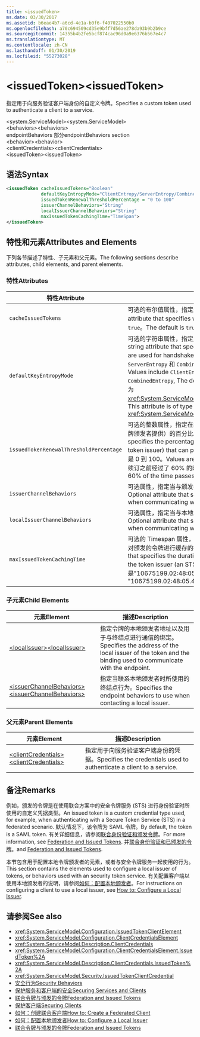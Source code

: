 ```yaml
---
title: <issuedToken>
ms.date: 03/30/2017
ms.assetid: b6eae4b7-a6cd-4e1a-b0f6-f407022550b0
ms.openlocfilehash: a70c694509cd35e9bff7d56ae278da93b9b2b9ce
ms.sourcegitcommit: 14355b4b2fe5bcf874cac96d0a9e6376b567e4c7
ms.translationtype: MT
ms.contentlocale: zh-CN
ms.lasthandoff: 01/30/2019
ms.locfileid: "55273028"
---
```

# <a name="issuedtoken"></a><span data-ttu-id="a4aa4-101">\<issuedToken></span><span class="sxs-lookup"><span data-stu-id="a4aa4-101">\<issuedToken></span></span>
<span data-ttu-id="a4aa4-102">指定用于向服务验证客户端身份的自定义令牌。</span><span class="sxs-lookup"><span data-stu-id="a4aa4-102">Specifies a custom token used to authenticate a client to a service.</span></span>  
  
 <span data-ttu-id="a4aa4-103">\<system.ServiceModel></span><span class="sxs-lookup"><span data-stu-id="a4aa4-103">\<system.ServiceModel></span></span>  
<span data-ttu-id="a4aa4-104">\<behaviors></span><span class="sxs-lookup"><span data-stu-id="a4aa4-104">\<behaviors></span></span>  
<span data-ttu-id="a4aa4-105">endpointBehaviors 部分</span><span class="sxs-lookup"><span data-stu-id="a4aa4-105">endpointBehaviors section</span></span>  
<span data-ttu-id="a4aa4-106">\<behavior></span><span class="sxs-lookup"><span data-stu-id="a4aa4-106">\<behavior></span></span>  
<span data-ttu-id="a4aa4-107">\<clientCredentials></span><span class="sxs-lookup"><span data-stu-id="a4aa4-107">\<clientCredentials></span></span>  
<span data-ttu-id="a4aa4-108">\<issuedToken></span><span class="sxs-lookup"><span data-stu-id="a4aa4-108">\<issuedToken></span></span>  
  
## <a name="syntax"></a><span data-ttu-id="a4aa4-109">语法</span><span class="sxs-lookup"><span data-stu-id="a4aa4-109">Syntax</span></span>  
  
```xml  
<issuedToken cacheIssuedTokens="Boolean"
             defaultKeyEntropyMode="ClientEntropy/ServerEntropy/CombinedEntropy"
             issuedTokenRenewalThresholdPercentage = "0 to 100"
             issuerChannelBehaviors="String"
             localIssuerChannelBehaviors="String"
             maxIssuedTokenCachingTime="TimeSpan">
</issuedToken>
```  
  
## <a name="attributes-and-elements"></a><span data-ttu-id="a4aa4-110">特性和元素</span><span class="sxs-lookup"><span data-stu-id="a4aa4-110">Attributes and Elements</span></span>  
 <span data-ttu-id="a4aa4-111">下列各节描述了特性、子元素和父元素。</span><span class="sxs-lookup"><span data-stu-id="a4aa4-111">The following sections describe attributes, child elements, and parent elements.</span></span>  
  
### <a name="attributes"></a><span data-ttu-id="a4aa4-112">特性</span><span class="sxs-lookup"><span data-stu-id="a4aa4-112">Attributes</span></span>  
  
|<span data-ttu-id="a4aa4-113">特性</span><span class="sxs-lookup"><span data-stu-id="a4aa4-113">Attribute</span></span>|<span data-ttu-id="a4aa4-114">描述</span><span class="sxs-lookup"><span data-stu-id="a4aa4-114">Description</span></span>|  
|---------------|-----------------|  
|`cacheIssuedTokens`|<span data-ttu-id="a4aa4-115">可选的布尔值属性，指定是否对令牌进行缓存。</span><span class="sxs-lookup"><span data-stu-id="a4aa4-115">Optional Boolean attribute that specifies whether tokens are cached.</span></span> <span data-ttu-id="a4aa4-116">默认值为 `true`。</span><span class="sxs-lookup"><span data-stu-id="a4aa4-116">The default is `true`.</span></span>|  
|`defaultKeyEntropyMode`|<span data-ttu-id="a4aa4-117">可选的字符串属性，指定用于握手操作的随机值（熵）。</span><span class="sxs-lookup"><span data-stu-id="a4aa4-117">Optional string attribute that specifies which random values (entropies) are used for handshake operations.</span></span> <span data-ttu-id="a4aa4-118">这些值包括 `ClientEntropy`、`ServerEntropy` 和 `CombinedEntropy`，默认值为 `CombinedEntropy`。</span><span class="sxs-lookup"><span data-stu-id="a4aa4-118">Values include `ClientEntropy`, `ServerEntropy`, and `CombinedEntropy`, The default is `CombinedEntropy`.</span></span> <span data-ttu-id="a4aa4-119">此属性的类型为 <xref:System.ServiceModel.Security.SecurityKeyEntropyMode>。</span><span class="sxs-lookup"><span data-stu-id="a4aa4-119">This attribute is of type <xref:System.ServiceModel.Security.SecurityKeyEntropyMode>.</span></span>|  
|`issuedTokenRenewalThresholdPercentage`|<span data-ttu-id="a4aa4-120">可选的整数属性，指定在续订令牌之前可经过的有效时间段（由令牌颁发者提供）的百分比。</span><span class="sxs-lookup"><span data-stu-id="a4aa4-120">Optional integer attribute that specifies the percentage of a valid time frame (supplied by the token issuer) that can pass before a token is renewed.</span></span> <span data-ttu-id="a4aa4-121">值的范围是 0 到 100。</span><span class="sxs-lookup"><span data-stu-id="a4aa4-121">Values are from 0 to 100.</span></span> <span data-ttu-id="a4aa4-122">默认值为 60，指定尝试续订之前经过了 60% 的时间。</span><span class="sxs-lookup"><span data-stu-id="a4aa4-122">The default is 60, which specifies 60% of the time passes before a renewal is attempted.</span></span>|  
|`issuerChannelBehaviors`|<span data-ttu-id="a4aa4-123">可选属性，指定当与颁发者进行通信时所使用的通道行为。</span><span class="sxs-lookup"><span data-stu-id="a4aa4-123">Optional attribute that specifies the channel behaviors to use when communicating with the issuer.</span></span>|  
|`localIssuerChannelBehaviors`|<span data-ttu-id="a4aa4-124">可选属性，指定当与本地颁发者进行通信时所使用的通道行为。</span><span class="sxs-lookup"><span data-stu-id="a4aa4-124">Optional attribute that specifies the channel behaviors to use when communicating with the local issuer.</span></span>|  
|`maxIssuedTokenCachingTime`|<span data-ttu-id="a4aa4-125">可选的 Timespan 属性，指定当令牌颁发者 (STS) 未指定时间时，对颁发的令牌进行缓存的持续时间。</span><span class="sxs-lookup"><span data-stu-id="a4aa4-125">Optional Timespan attribute that specifies the duration that issued tokens are cached when the token issuer (an STS) does not specify a time.</span></span> <span data-ttu-id="a4aa4-126">默认值是"10675199.02:48:05.4775807。"</span><span class="sxs-lookup"><span data-stu-id="a4aa4-126">The default is "10675199.02:48:05.4775807."</span></span>|  
  
### <a name="child-elements"></a><span data-ttu-id="a4aa4-127">子元素</span><span class="sxs-lookup"><span data-stu-id="a4aa4-127">Child Elements</span></span>  
  
|<span data-ttu-id="a4aa4-128">元素</span><span class="sxs-lookup"><span data-stu-id="a4aa4-128">Element</span></span>|<span data-ttu-id="a4aa4-129">描述</span><span class="sxs-lookup"><span data-stu-id="a4aa4-129">Description</span></span>|  
|-------------|-----------------|  
|[<span data-ttu-id="a4aa4-130">\<localIssuer></span><span class="sxs-lookup"><span data-stu-id="a4aa4-130">\<localIssuer></span></span>](../../../../../docs/framework/configure-apps/file-schema/wcf/localissuer.md)|<span data-ttu-id="a4aa4-131">指定令牌的本地颁发者地址以及用于与终结点进行通信的绑定。</span><span class="sxs-lookup"><span data-stu-id="a4aa4-131">Specifies the address of the local issuer of the token and the binding used to communicate with the endpoint.</span></span>|  
|[<span data-ttu-id="a4aa4-132">\<issuerChannelBehaviors></span><span class="sxs-lookup"><span data-stu-id="a4aa4-132">\<issuerChannelBehaviors></span></span>](../../../../../docs/framework/configure-apps/file-schema/wcf/issuerchannelbehaviors-element.md)|<span data-ttu-id="a4aa4-133">指定当联系本地颁发者时所使用的终结点行为。</span><span class="sxs-lookup"><span data-stu-id="a4aa4-133">Specifies the endpoint behaviors to use when contacting a local issuer.</span></span>|  
  
### <a name="parent-elements"></a><span data-ttu-id="a4aa4-134">父元素</span><span class="sxs-lookup"><span data-stu-id="a4aa4-134">Parent Elements</span></span>  
  
|<span data-ttu-id="a4aa4-135">元素</span><span class="sxs-lookup"><span data-stu-id="a4aa4-135">Element</span></span>|<span data-ttu-id="a4aa4-136">描述</span><span class="sxs-lookup"><span data-stu-id="a4aa4-136">Description</span></span>|  
|-------------|-----------------|  
|[<span data-ttu-id="a4aa4-137">\<clientCredentials></span><span class="sxs-lookup"><span data-stu-id="a4aa4-137">\<clientCredentials></span></span>](../../../../../docs/framework/configure-apps/file-schema/wcf/clientcredentials.md)|<span data-ttu-id="a4aa4-138">指定用于向服务验证客户端身份的凭据。</span><span class="sxs-lookup"><span data-stu-id="a4aa4-138">Specifies the credentials used to authenticate a client to a service.</span></span>|  
  
## <a name="remarks"></a><span data-ttu-id="a4aa4-139">备注</span><span class="sxs-lookup"><span data-stu-id="a4aa4-139">Remarks</span></span>  
 <span data-ttu-id="a4aa4-140">例如，颁发的令牌是在使用联合方案中的安全令牌服务 (STS) 进行身份验证时所使用的自定义凭据类型。</span><span class="sxs-lookup"><span data-stu-id="a4aa4-140">An issued token is a custom credential type used, for example, when authenticating with a Secure Token Service (STS) in a federated scenario.</span></span> <span data-ttu-id="a4aa4-141">默认情况下，该令牌为 SAML 令牌。</span><span class="sxs-lookup"><span data-stu-id="a4aa4-141">By default, the token is a SAML token.</span></span> <span data-ttu-id="a4aa4-142">有关详细信息，请参阅[联合身份验证和颁发令牌](../../../../../docs/framework/wcf/feature-details/federation-and-issued-tokens.md)。</span><span class="sxs-lookup"><span data-stu-id="a4aa4-142">For more information, see [Federation and Issued Tokens](../../../../../docs/framework/wcf/feature-details/federation-and-issued-tokens.md).</span></span> <span data-ttu-id="a4aa4-143">并[联合身份验证和已颁发的令牌](../../../../../docs/framework/wcf/feature-details/federation-and-issued-tokens.md)。</span><span class="sxs-lookup"><span data-stu-id="a4aa4-143">and [Federation and Issued Tokens](../../../../../docs/framework/wcf/feature-details/federation-and-issued-tokens.md).</span></span>  
  
 <span data-ttu-id="a4aa4-144">本节包含用于配置本地令牌颁发者的元素，或者与安全令牌服务一起使用的行为。</span><span class="sxs-lookup"><span data-stu-id="a4aa4-144">This section contains the elements used to configure a local issuer of tokens, or behaviors used with an security token service.</span></span> <span data-ttu-id="a4aa4-145">有关配置客户端以使用本地颁发者的说明，请参阅[如何：配置本地颁发者](../../../../../docs/framework/wcf/feature-details/how-to-configure-a-local-issuer.md)。</span><span class="sxs-lookup"><span data-stu-id="a4aa4-145">For instructions on configuring a client to use a local issuer, see [How to: Configure a Local Issuer](../../../../../docs/framework/wcf/feature-details/how-to-configure-a-local-issuer.md).</span></span>  
  
## <a name="see-also"></a><span data-ttu-id="a4aa4-146">请参阅</span><span class="sxs-lookup"><span data-stu-id="a4aa4-146">See also</span></span>
- <xref:System.ServiceModel.Configuration.IssuedTokenClientElement>
- <xref:System.ServiceModel.Configuration.ClientCredentialsElement>
- <xref:System.ServiceModel.Description.ClientCredentials>
- <xref:System.ServiceModel.Configuration.ClientCredentialsElement.IssuedToken%2A>
- <xref:System.ServiceModel.Description.ClientCredentials.IssuedToken%2A>
- <xref:System.ServiceModel.Security.IssuedTokenClientCredential>
- [<span data-ttu-id="a4aa4-147">安全行为</span><span class="sxs-lookup"><span data-stu-id="a4aa4-147">Security Behaviors</span></span>](../../../../../docs/framework/wcf/feature-details/security-behaviors-in-wcf.md)
- [<span data-ttu-id="a4aa4-148">保护服务和客户端的安全</span><span class="sxs-lookup"><span data-stu-id="a4aa4-148">Securing Services and Clients</span></span>](../../../../../docs/framework/wcf/feature-details/securing-services-and-clients.md)
- [<span data-ttu-id="a4aa4-149">联合令牌与颁发的令牌</span><span class="sxs-lookup"><span data-stu-id="a4aa4-149">Federation and Issued Tokens</span></span>](../../../../../docs/framework/wcf/feature-details/federation-and-issued-tokens.md)
- [<span data-ttu-id="a4aa4-150">保护客户端</span><span class="sxs-lookup"><span data-stu-id="a4aa4-150">Securing Clients</span></span>](../../../../../docs/framework/wcf/securing-clients.md)
- [<span data-ttu-id="a4aa4-151">如何：创建联合客户端</span><span class="sxs-lookup"><span data-stu-id="a4aa4-151">How to: Create a Federated Client</span></span>](../../../../../docs/framework/wcf/feature-details/how-to-create-a-federated-client.md)
- [<span data-ttu-id="a4aa4-152">如何：配置本地颁发者</span><span class="sxs-lookup"><span data-stu-id="a4aa4-152">How to: Configure a Local Issuer</span></span>](../../../../../docs/framework/wcf/feature-details/how-to-configure-a-local-issuer.md)
- [<span data-ttu-id="a4aa4-153">联合令牌与颁发的令牌</span><span class="sxs-lookup"><span data-stu-id="a4aa4-153">Federation and Issued Tokens</span></span>](../../../../../docs/framework/wcf/feature-details/federation-and-issued-tokens.md)

